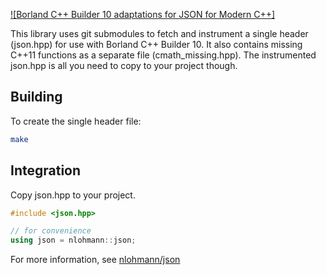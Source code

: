 [![Borland C++ Builder 10 adaptations for JSON for Modern C++]](https://github.com/nlohmann/json/)

This library uses git submodules to fetch and instrument a single header (json.hpp) for use with Borland C++ Builder 10. It also contains missing C++11 <cmath> functions as a separate file (cmath_missing.hpp). The instrumented json.hpp is all you need to copy to your project though.

## Building

To create the single header file:
```bash
make
```

## Integration

Copy json.hpp to your project.

```cpp
#include <json.hpp>

// for convenience
using json = nlohmann::json;
```

For more information, see [nlohmann/json](https://github.com/nlohmann/json/)
